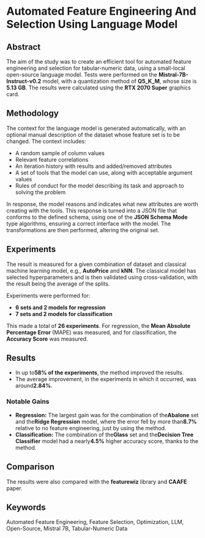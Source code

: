 # Automated Feature Engineering And Selection Using Language Model

## Abstract

The aim of the study was to create an efficient tool for automated feature engineering and selection for tabular-numeric data, using a small-local open-source language model. Tests were performed on the **Mistral-7B-Instruct-v0.2** model, with a quantization method of **Q5_K_M**, whose size is **5.13 GB**. The results were calculated using the **RTX 2070 Super** graphics card.

## Methodology

The context for the language model is generated automatically, with an optional manual description of the dataset whose feature set is to be changed. The context includes:

- A random sample of column values
- Relevant feature correlations
- An iteration history with results and added/removed attributes
- A set of tools that the model can use, along with acceptable argument values
- Rules of conduct for the model describing its task and approach to solving the problem

In response, the model reasons and indicates what new attributes are worth creating with the tools. This response is turned into a JSON file that conforms to the defined schema, using one of the **JSON Schema Mode** type algorithms, ensuring a correct interface with the model. The transformations are then performed, altering the original set.

## Experiments

The result is measured for a given combination of dataset and classical machine learning model, e.g., **AutoPrice** and **kNN**. The classical model has selected hyperparameters and is then validated using cross-validation, with the result being the average of the splits.

Experiments were performed for:

- **6 sets and 2 models for regression**
- **7 sets and 2 models for classification**

This made a total of **26 experiments**. For regression, the **Mean Absolute Percentage Error** (MAPE) was measured, and for classification, the **Accuracy Score** was measured.

## Results

- In up to**58% of the experiments**, the method improved the results.
- The average improvement, in the experiments in which it occurred, was around**2.84%**.

### Notable Gains

- **Regression:** The largest gain was for the combination of the**Abalone** set and the**Ridge Regression** model, where the error fell by more than**8.7%** relative to no feature engineering, just by using the method.
- **Classification:** The combination of the**Glass** set and the**Decision Tree Classifier** model had a nearly**4.5%** higher accuracy score, thanks to the method.

## Comparison

The results were also compared with the **featurewiz** library and **CAAFE** paper.

## Keywords

Automated Feature Engineering, Feature Selection, Optimization, LLM, Open-Source, Mistral 7B, Tabular-Numeric Data
